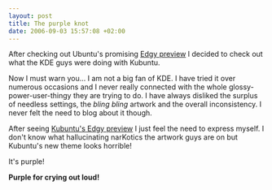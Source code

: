 ```yaml
--- 
layout: post
title: The purple knot
date: 2006-09-03 15:57:08 +02:00
---
```

After checking out Ubuntu's promising [Edgy preview](http://www.ubuntu.com/testing/knot2 "Ubuntu Edgy Eft Knot 2") I decided to check out what the KDE guys were doing with Kubuntu.

Now I must warn you... I am not a big fan of KDE. I have tried it over numerous occasions and I never really connected with the whole glossy-power-user-thingy they are trying to do. I have always disliked the surplus of needless settings, the *bling bling* artwork and the overall inconsistency. I never felt the need to blog about it though.

After seeing [Kubuntu's Edgy preview](https://wiki.kubuntu.org/EdgyEft/Knot2/Kubuntu "Kubuntu Edgy Preview") I just feel the need to express myself. I don't know what hallucinating narKotics the artwork guys are on but Kubuntu's new theme looks horrible!

It's purple!

**Purple for crying out loud!**
